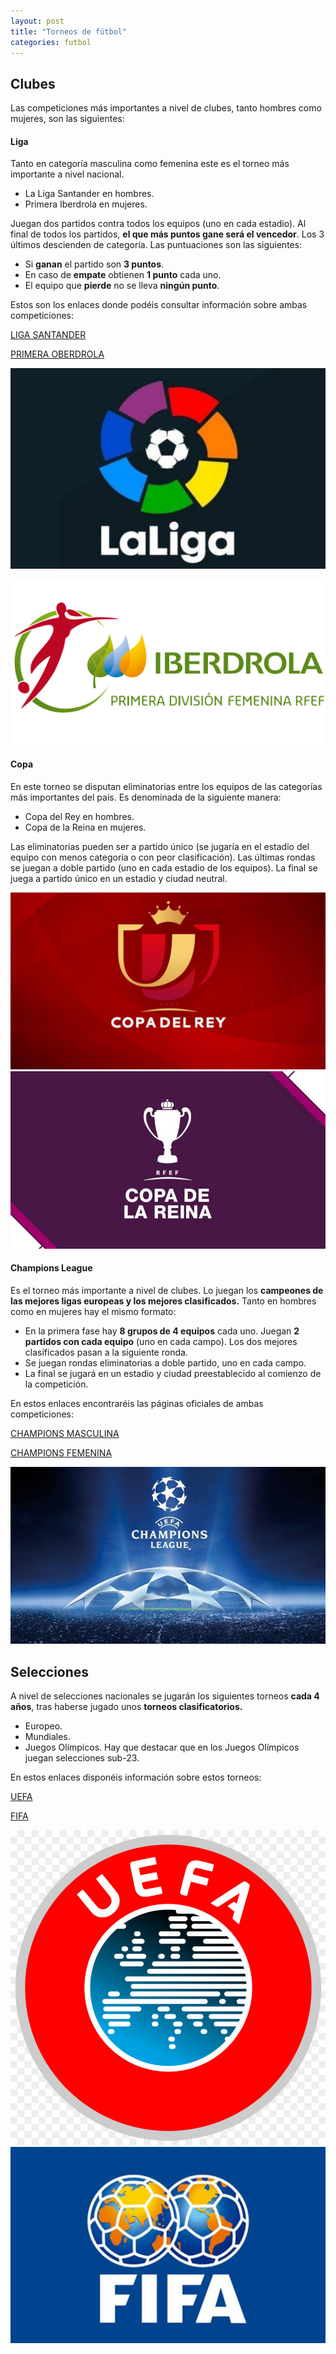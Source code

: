 ```yaml
---
layout: post
title: "Torneos de fútbol"
categories: futbol
---
```


## Clubes

Las competiciones más importantes a nivel de clubes, tanto hombres como mujeres, son las siguientes:

#### Liga
Tanto en categoría masculina como femenina este es el torneo más importante a nivel nacional.

* La Liga Santander en hombres.
* Primera Iberdrola en mujeres.

Juegan dos partidos contra todos los equipos (uno en cada estadio). Al final de todos los partidos, **el que más puntos gane será el vencedor**. Los 3 últimos descienden de categoría.
Las puntuaciones son las siguientes:
* Si **ganan** el partido son **3 puntos**.
* En caso de **empate** obtienen **1 punto** cada uno.
* El equipo que **pierde** no se lleva **ningún punto**.

Estos son los enlaces donde podéis consultar información sobre ambas competiciones:

[LIGA SANTANDER](https://www.laliga.com/laliga-santander)

[PRIMERA OBERDROLA](https://primeraiberdrola.es/)

![LIGA SANTANDER](../../images_text/futbol_laliga.jpg)

![LIGA IBERDROLA](../../images_text/futbol_ligaiberdrola.png)

#### Copa

En este torneo se disputan eliminatorias entre los equipos de las categorías más importantes del país.
Es denominada de la siguiente manera:

* Copa del Rey en hombres.
* Copa de la Reina en mujeres.

Las eliminatorias pueden ser a partido único (se jugaría en el estadio del equipo con menos categoría o con peor clasificación).
Las últimas rondas se juegan a doble partido (uno en cada estadio de los equipos).
La final se juega a partido único en un estadio y ciudad neutral.
 
 
![COPA DEL REY](../../images_text/futbol_copadelrey.jpg)
![COPA DE LA REINA](../../images_text/futbol_copa-de-la-reina.jpg)

#### Champions League

Es el torneo más importante a nivel de clubes. Lo juegan los **campeones de las mejores ligas europeas y los mejores clasificados.** Tanto en hombres como en mujeres hay el mismo formato:

* En la primera fase hay **8 grupos de 4 equipos** cada uno. Juegan **2 partidos con cada equipo** (uno en cada campo). Los dos mejores clasificados pasan a la siguiente ronda.
* Se juegan rondas eliminatorias a doble partido, uno en cada campo.
* La final se jugará en un estadio y ciudad preestablecido al comienzo de la competición.

En estos enlaces encontraréis las páginas oficiales de ambas competiciones:

[CHAMPIONS MASCULINA](https://es.uefa.com/uefachampionsleague/)

[CHAMPIONS FEMENINA](https://es.uefa.com/womenschampionsleague/)

![CHAMPIONS LEAGUE](../../images_text/futbol_championsleague.jpg)
 
## Selecciones

A nivel de selecciones nacionales se jugarán los siguientes torneos **cada 4 años**, tras haberse jugado unos **torneos clasificatorios.**

* Europeo.
* Mundiales.
* Juegos Olímpicos.
Hay que destacar que en los Juegos Olímpicos juegan selecciones sub-23.

En estos enlaces disponéis información sobre estos torneos:

[UEFA](https://es.uefa.com/)

[FIFA](https://es.fifa.com/)

![UEFA](../../images_text/futbol_uefa.jpg)
![FIFA](../../images_text/futbol_fifa.jpg)
